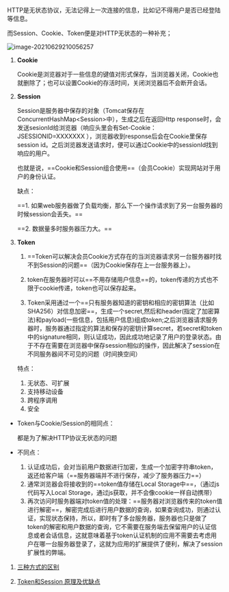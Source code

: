 HTTP是无状态协议，无法记得上一次连接的信息，比如记不得用户是否已经登陆等信息。

而Session、Cookie、Token便是对HTTP无状态的一种补充；

![image-20210629210056257](https://file-ykq.oss-cn-shanghai.aliyuncs.com/img/20210629210056.png)

1. **Cookie**

   Cookie是浏览器对于一些信息的键值对形式保存，当浏览器关闭，Cookie也就删除了；也可以设置Cookie的存活时间，关闭浏览器后不会断开会话。

2. **Session**

   Session是服务器中保存的对象（Tomcat保存在ConcurrentHashMap\<Session\>中），生成之后在返回Http response时，会发送sesionId给浏览器（响应头里会有Set-Cookie：JSESSIONID=XXXXXXX ），浏览器收到response后会在Cookie里保存session id。之后浏览器发送请求时，便可以通过Cookie中的sessionId找到响应的用户。

   也就是说，==Cookie和Session组合使用==（会员Cookie）实现网站对于用户的身份认证。

   缺点： 

   ==1. 如果web服务器做了负载均衡，那么下一个操作请求到了另一台服务器的时候session会丢失。==

   ==2. 数据量多时服务器压力大。==

3. **Token**

   1. ==Token可以解决会员Cookie方式存在的当浏览器请求另一台服务器时找不到Session的问题==（因为Cookie保存在上一台服务器上）。

   2. token在服务器时可以==不用存储用户信息==的，token传递的方式也不限于cookie传递，token也可以保存起来。

   3. Token采用通过一个==只有服务器知道的密钥和相应的密钥算法（比如SHA256）对信息加密==，生成一个secret,然后和header(指定了加密算法)和payload(一些信息，包括用户信息)组成token;之后浏览器请求服务器时，服务器通过指定的算法和保存的密钥计算secret，若secret和token中的signature相同，则认证成功，因此成功地记录了用户的登录状态。由于不存在需要在浏览器中保存session相似的操作，因此解决了session在不同服务器间不可见的问题（时间换空间）

   特点：

   1. 无状态、可扩展
   2. 支持移动设备
   3. 跨程序调用
   4. 安全

- Token与Cookie/Session的相同点：

  都是为了解决HTTP协议无状态的问题

- 不同点：
  1. 认证成功后，会对当前用户数据进行加密，生成一个加密字符串token，返还给客户端（==服务器端并不进行保存，减少了服务器压力==）
  2. 通常浏览器会将接收到的==token值存储在Local Storage中==，（通过js代码写入Local Storage，通过js获取，并不会像cookie一样自动携带）
  3. 再次访问时服务器端对token值的处理：==服务器对浏览器传来的token值进行解密==，解密完成后进行用户数据的查询，如果查询成功，则通过认证，实现状态保持，所以，即时有了多台服务器，服务器也只是做了token的解密和用户数据的查询，它不需要在服务端去保留用户的认证信息或者会话信息，这就意味着基于token认证机制的应用不需要去考虑用户在哪一台服务器登录了，这就为应用的扩展提供了便利，解决了session扩展性的弊端。



1. [三种方式的区别](https://blog.csdn.net/fubicheng208/article/details/106685077)

2. [Token和Session 原理及优缺点](https://www.jianshu.com/p/0e77beb3c1e5)
